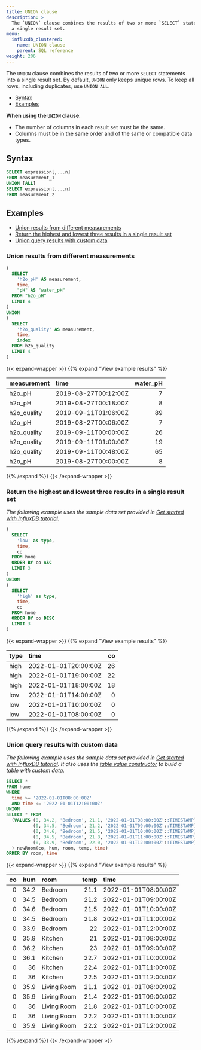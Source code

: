 ```yaml
---
title: UNION clause
description: > 
  The `UNION` clause combines the results of two or more `SELECT` statements into
  a single result set.
menu:
  influxdb_clustered:
    name: UNION clause
    parent: SQL reference
weight: 206
---
```


The `UNION` clause combines the results of two or more `SELECT` statements into
a single result set.
By default, `UNION` only keeps unique rows.
To keep all rows, including duplicates, use `UNION ALL`.

- [Syntax](#syntax)
- [Examples](#examples)

**When using the `UNION` clause**:

- The number of columns in each result set must be the same.
- Columns must be in the same order and of the same or compatible data types.

## Syntax

```sql
SELECT expression[,...n]
FROM measurement_1
UNION [ALL]
SELECT expression[,...n]
FROM measurement_2
```

## Examples

- [Union results from different measurements](#union-results-from-different-measurements)
- [Return the highest and lowest three results in a single result set](#return-the-highest-and-lowest-three-results-in-a-single-result-set)
- [Union query results with custom data](#union-query-results-with-custom-data)

### Union results from different measurements

```sql
(
  SELECT
    'h2o_pH' AS measurement,
    time,
    "pH" AS "water_pH"
  FROM "h2o_pH"
  LIMIT 4
)
UNION
(
  SELECT
    'h2o_quality' AS measurement,
    time,
    index
  FROM h2o_quality
  LIMIT 4
)
```
{{< expand-wrapper >}}
{{% expand "View example results" %}}

| measurement | time                 | water_pH |
| :---------- | :------------------- | -------: |
| h2o_pH      | 2019-08-27T00:12:00Z |        7 |
| h2o_pH      | 2019-08-27T00:18:00Z |        8 |
| h2o_quality | 2019-09-11T01:06:00Z |       89 |
| h2o_pH      | 2019-08-27T00:06:00Z |        7 |
| h2o_quality | 2019-09-11T00:00:00Z |       26 |
| h2o_quality | 2019-09-11T01:00:00Z |       19 |
| h2o_quality | 2019-09-11T00:48:00Z |       65 |
| h2o_pH      | 2019-08-27T00:00:00Z |        8 |

{{% /expand %}}
{{< /expand-wrapper >}}

### Return the highest and lowest three results in a single result set

_The following example uses the sample data set provided in
[Get started with InfluxDB tutorial](/influxdb/clustered/get-started/write/#construct-line-protocol)._

```sql
(
  SELECT
    'low' as type,
    time,
    co
  FROM home
  ORDER BY co ASC
  LIMIT 3
)
UNION 
(
  SELECT
    'high' as type,
    time,
    co
  FROM home
  ORDER BY co DESC
  LIMIT 3
)
```

{{< expand-wrapper >}}
{{% expand "View example results" %}}

| type | time                 |  co |
| :--- | :------------------- | --: |
| high | 2022-01-01T20:00:00Z |  26 |
| high | 2022-01-01T19:00:00Z |  22 |
| high | 2022-01-01T18:00:00Z |  18 |
| low  | 2022-01-01T14:00:00Z |   0 |
| low  | 2022-01-01T10:00:00Z |   0 |
| low  | 2022-01-01T08:00:00Z |   0 |

{{% /expand %}}
{{< /expand-wrapper >}}

### Union query results with custom data

_The following example uses the sample data set provided in
[Get started with InfluxDB tutorial](/influxdb/clustered/get-started/write/#construct-line-protocol).
It also uses the [table value constructor](/influxdb/clustered/reference/sql/table-value-constructor/)
to build a table with custom data._

```sql
SELECT *
FROM home
WHERE
  time >= '2022-01-01T08:00:00Z'
  AND time <= '2022-01-01T12:00:00Z'
UNION
SELECT * FROM
  (VALUES (0, 34.2, 'Bedroom', 21.1, '2022-01-01T08:00:00Z'::TIMESTAMP),
          (0, 34.5, 'Bedroom', 21.2, '2022-01-01T09:00:00Z'::TIMESTAMP),
          (0, 34.6, 'Bedroom', 21.5, '2022-01-01T10:00:00Z'::TIMESTAMP),
          (0, 34.5, 'Bedroom', 21.8, '2022-01-01T11:00:00Z'::TIMESTAMP),
          (0, 33.9, 'Bedroom', 22.0, '2022-01-01T12:00:00Z'::TIMESTAMP)
  ) newRoom(co, hum, room, temp, time)
ORDER BY room, time
```

{{< expand-wrapper >}}
{{% expand "View example results" %}}

|  co |  hum | room        | temp | time                 |
| --: | ---: | :---------- | ---: | :------------------- |
|   0 | 34.2 | Bedroom     | 21.1 | 2022-01-01T08:00:00Z |
|   0 | 34.5 | Bedroom     | 21.2 | 2022-01-01T09:00:00Z |
|   0 | 34.6 | Bedroom     | 21.5 | 2022-01-01T10:00:00Z |
|   0 | 34.5 | Bedroom     | 21.8 | 2022-01-01T11:00:00Z |
|   0 | 33.9 | Bedroom     |   22 | 2022-01-01T12:00:00Z |
|   0 | 35.9 | Kitchen     |   21 | 2022-01-01T08:00:00Z |
|   0 | 36.2 | Kitchen     |   23 | 2022-01-01T09:00:00Z |
|   0 | 36.1 | Kitchen     | 22.7 | 2022-01-01T10:00:00Z |
|   0 |   36 | Kitchen     | 22.4 | 2022-01-01T11:00:00Z |
|   0 |   36 | Kitchen     | 22.5 | 2022-01-01T12:00:00Z |
|   0 | 35.9 | Living Room | 21.1 | 2022-01-01T08:00:00Z |
|   0 | 35.9 | Living Room | 21.4 | 2022-01-01T09:00:00Z |
|   0 |   36 | Living Room | 21.8 | 2022-01-01T10:00:00Z |
|   0 |   36 | Living Room | 22.2 | 2022-01-01T11:00:00Z |
|   0 | 35.9 | Living Room | 22.2 | 2022-01-01T12:00:00Z |

{{% /expand %}}
{{< /expand-wrapper >}}
